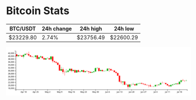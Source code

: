 # Bitcoin Stats

BTC/USDT|24h change|24h high|24h low|
|---|---|---|---|
|$23229.80|2.74%|$23756.49|$22600.29|

<img src="./chart.svg">

